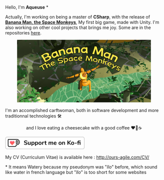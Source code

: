 Hello, I'm **Aqueuse**  \*

Actually, I'm working on being a master of **CSharp**, with the release of [**Banana Man, the Space Monkeys**](https://ours-agile.itch.io/banana-man-the-space-monkeys), My first big game, made with Unity. I'm also working on other cool projects that brings me joy. Some are in the repositories [here](https://github.com/Aqueuse?tab=repositories).

<p align="center">
  <a href="https://ours-agile.itch.io/banana-man-the-space-monkeys">
    <img alt="banana man" height="200px" src="https://raw.githubusercontent.com/Aqueuse/Aqueuse.github.io/master/projects/bananaMan/static/images/capsule1_with_title.png"/>
  </a>
</p>

I'm an accomplished carftwoman, both in software development and more traditionnal technologies 🛠 <br> <center>and I love eating a cheesecake with a good coffee ❤🍰☕</center>

[<img alt="kofi" height="40px" src="https://raw.githubusercontent.com/Aqueuse/Aqueuse.github.io/master/ressources/logo_white_stroke.png"/>](https://ko-fi.com/aqueuse)

My CV (Curriculum Vitae) is available here : http://ours-agile.com/CV/

\* It means Watery because my pseudonym was "*llo*" before, which sound like water in french language but "*llo*" is too short for some websites
